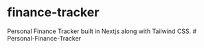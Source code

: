 # finance-tracker
 Personal Finance Tracker built in Nextjs along with Tailwind CSS.
#   P e r s o n a l - F i n a n c e - T r a c k e r 
 
 

